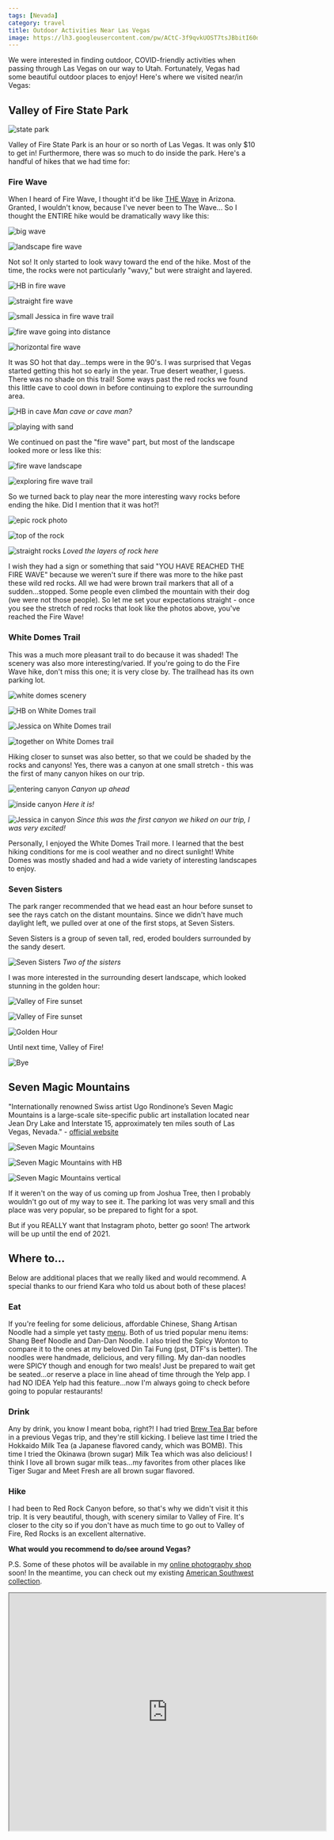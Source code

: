 ```yaml
---
tags: [Nevada]
category: travel
title: Outdoor Activities Near Las Vegas
image: https://lh3.googleusercontent.com/pw/ACtC-3f9qvkUOST7tsJBbitI60dNobzKSteuWxiPfzXjNrejffzvkL3mYNcyPfzl04Ol4NvuBL5Zt3TeXIDHa9z0D-hWcTsXL57laX4cd9sseeVEg85eWcLT-n5sSkETr2vScaaLtoS7NxPQnqL-1pguFTccaQ=w1000-h667-no?authuser=0
---
```

We were interested in finding outdoor, COVID-friendly activities when passing through Las Vegas on our way to Utah. Fortunately, Vegas had some beautiful outdoor places to enjoy! Here's where we visited near/in Vegas:

## Valley of Fire State Park
![state park](https://lh3.googleusercontent.com/pw/ACtC-3dALoIrsT8ES5uDPvvTYaiLQ7SXjreFVbZi437SHYUQqeqvHX_WMt_FJMAJT1OIo4QeANDE0Mx9XnDMkL9miF30wzjWpxo64bcrns5aAv2oa8Qxy67KovSdGsPs9d2Lxsp6_dGSrY7AWTxMf45jMjZ1hQ=w1000-h667-no?authuser=0)

Valley of Fire State Park is an hour or so north of Las Vegas. It was only $10 to get in! Furthermore, there was so much to do inside the park. Here's a handful of hikes that we had time for:

### Fire Wave
When I heard of Fire Wave, I thought it'd be like [THE Wave](https://www.google.com/search?q=arizona+the+wave&newwindow=1&rlz=1C1CHBF_enUS908US908&sxsrf=ALeKk00bcEmfNVm8D_lF0oTaF54s0y948w:1617745958320&source=lnms&tbm=isch&sa=X&ved=2ahUKEwiQwrqpzervAhVSWs0KHR6wCV8Q_AUoAXoECAEQAw&biw=1561&bih=1230) in Arizona. Granted, I wouldn't know, because I've never been to The Wave... So I thought the ENTIRE hike would be dramatically wavy like this:

![big wave](https://lh3.googleusercontent.com/pw/ACtC-3cHOgfLA9jRzJc6_G4TCRUyHFRBs1BOVin6HZjP-1lPMeYgG1Q65LBV-NgP3GPoWsbUP8VXpJwa5b67gWCvsgWRXhuyU7P65qFF3t0KESmwgw_Yuds0iHggx0Q-861iNb7gSLRO0rCXygdKdp87AX6U8w=w559-h838-no?authuser=0)

![landscape fire wave](https://lh3.googleusercontent.com/pw/ACtC-3dPRGMsPUd8e2WHt1CVJDQAS528iGM2HRsTirpyPNSyGvb6TSZpuh9H3CAGDdTq1i3pdj1oRXE7pFpik__YInE9rCoc43KaxU2f6QLZg4BRh0mN7Yo5fluX5xWNKF3YthimM9JWEtmPxhTn9w3Do6tVBQ=w1000-h667-no?authuser=0)

Not so! It only started to look wavy toward the end of the hike. Most of the time, the rocks were not particularly "wavy," but were straight and layered.

![HB in fire wave](https://lh3.googleusercontent.com/pw/ACtC-3f_7iS5ivRbtIIhVl4Ood2pqiJiqtEgTTRp1dW2cTuq9aY8RZDI-E15dTt2ly3nlrb1VbXw1S55VO4AcvhPTnccdO1CbPZTWlbxGn2clA4hNlg4_pshajBSXcCygUMfaoQAfA4tOcpXZmEVZ7eT8OFS8Q=w1000-h667-no?authuser=0)

![straight fire wave](https://lh3.googleusercontent.com/pw/ACtC-3eJkU0QyrMHG6-C_8NnLy3EZl1UZFLMbvO2kI6m6pYR2JNm05nplY-dD4UAc1h2LE6P6qzj0F98O3z6iQi8Csr5P8JzqOXOC_a7pcYh9fLb0oqh20DCTWOPVlBGRFpFfRsvvUIww_8cyNG_yn2TBnDg-w=w1000-h667-no?authuser=0)

![small Jessica in fire wave trail](https://lh3.googleusercontent.com/pw/ACtC-3f131Tzu88ELqn3ZT-vpxb5X-TSpos0Rz44u6Ywovzo34hyUCPfd_1VZTCPYzz8XTZn4IvDLg2XVZ8G-ba3TJM8jrgl7nsM8tU3Ncqxk_lF-5bPH7NIbZ5aQ_B_neeRNFRqUnwgOuO4kDAnQtUMhzQ4Zw=w1000-h667-no?authuser=0)

![fire wave going into distance](https://lh3.googleusercontent.com/pw/ACtC-3cGQCzjp3Pxh6kc5-CdCVSjZI-PkS0u33PBcNmfNrezF1dcY9gT_243x7lQjtn0MzwQISydu02K1KbUn8u7WUWFD-vRCYhhpELUZM7ux-LUsBSDf7krCBhyZ_wKHVYCNgktlvJHSUdosYxoUXPTbw15hg=w1000-h667-no?authuser=0)

![horizontal fire wave](https://lh3.googleusercontent.com/pw/ACtC-3eyAuCoC5K5CEgBN3w4M6AwHlb0QwxcRsAIzYmM04lfJtd7iFHXw1B_vfyU-4pzslMB4IR9cYTJfOtYZ6gmO3VpcYus0pFBRmxrYQnG8CxlutcF38p9Q1GpB5jrFy2O7hdAcc9BG6CMEsrosqpUvqiZfw=w1000-h667-no?authuser=0)

It was SO hot that day...temps were in the 90's. I was surprised that Vegas started getting this hot so early in the year. True desert weather, I guess. There was no shade on this trail! Some ways past the red rocks we found this little cave to cool down in before continuing to explore the surrounding area.

![HB in cave](https://lh3.googleusercontent.com/pw/ACtC-3eC1wdH9953USrRPDWGqhAeuh-15aLQrKymnRgZkn3qadha918NIzg90bURmQWR3wPF0LgIQ7UiFeYyHbarHOLM6fcrztOwZt8OoXj2erGZ1xIDNxMkZHsK1LqaZKguVgmSrd-E1sse4P0hdC5MgosaOg=w1000-h667-no?authuser=0)
*Man cave or cave man?*

![playing with sand](https://lh3.googleusercontent.com/pw/ACtC-3d7bcnSqh2VfWOOzIlhTyFWpwG6jgvQ1ZFzgZFDemW95yKl2amkRP6JzOV6il4783L34r2PQrxTLDUuEFuIR8fPrWKKTM094ADlqPKXo5wLsbyOT9g-L0AlIsW1FS_uVPdUJf0X7yQbc8BpKyS72IBxFA=w1000-h667-no?authuser=0)

We continued on past the "fire wave" part, but most of the landscape looked more or less like this:

![fire wave landscape](https://lh3.googleusercontent.com/pw/ACtC-3eXjG9WSnxxpE07M5SXQjqENJ3v3PbZRMgQAi4NSMBX-huZAt2RRlM0peShdHujCD-ozTHq48z2OEn85sNBijd414b74_Cuf8BT9NJRlmU8OCWOf1UJ3rvKeB0oPjWyWfO34anCr4GapcNIsgugnCqrXA=w1000-h667-no?authuser=0)

![exploring fire wave trail](https://lh3.googleusercontent.com/pw/ACtC-3dPYQeblzbIsLrVtYS2oc_pjspyR3U5g1vnHCJHEHPnPG8sTBS3dmJQ5WsRbMaBSdQwkA1T2tqd-f1a26s1giSHx-0VbLNcaiuVDqUrI-AyBDI6GSN0TkhRx5jUuDgpAIDegy97jXbIcGmGc-JLkrHTjQ=w1000-h667-no?authuser=0)

So we turned back to play near the more interesting wavy rocks before ending the hike. Did I mention that it was hot?!

![epic rock photo](https://lh3.googleusercontent.com/pw/ACtC-3dxWdRwAi0y7n-NNjSozAA3kdn4tcunw5uQcoI9jW_-01hYZeoyiOO6aKs-UNCD9lvB9UkuN91EupBL_tQBFcMqIg_xj35ALYjRy7KZnM70A0bCsrZlW66egGvX5O8-XJ_WUNqrmIxiyC4HDPlBbpVxog=w1000-h667-no?authuser=0)

![top of the rock](https://lh3.googleusercontent.com/pw/ACtC-3f4dvqXWGLiIZqaay-2FlPUcToXL--O_UeTNhwVCNZa3e2hqQStb5znwIaptTSXD1AlWeInn6XO-D4fznKWU52RQjX6qffVybGI1cxT9yqo6uXcMnh0rLBhldtp1DqPPxk7MaO_-QtEI1h1PojJQTwbOQ=w1000-h667-no?authuser=0)

![straight rocks](https://lh3.googleusercontent.com/pw/ACtC-3f54tqp5JHqUdxJ_8NK3-GvsJsvdfa_wFIR6yhTwP_qGhDLpIzuwqeYppplWTNLT1-FqrBdDhHGjqJ0-0uI-74RXCoNLq0IvNzmztGRsTif7ofqiVyb65rA5oAft3IqnPqHTOn4iRhU0BbCqCzdMqOi-w=w1000-h667-no?authuser=0)
*Loved the layers of rock here*

I wish they had a sign or something that said "YOU HAVE REACHED THE FIRE WAVE" because we weren't sure if there was more to the hike past these wild red rocks. All we had were brown trail markers that all of a sudden...stopped. Some people even climbed the mountain with their dog (we were not those people). So let me set your expectations straight - once you see the stretch of red rocks that look like the photos above, you've reached the Fire Wave!

### White Domes Trail

This was a much more pleasant trail to do because it was shaded! The scenery was also more interesting/varied. If you're going to do the Fire Wave hike, don't miss this one; it is very close by. The trailhead has its own parking lot.

![white domes scenery](https://lh3.googleusercontent.com/pw/ACtC-3cbkM6pbE8_5CXPIk97jsiSkE9dLFil-ImA4FKWXru-SE50CWpwtvhTxRaHw7aQFK9RseyZuQDc8Lpe7s0BC4PpGPCv53m35qcZQRe-V0arFOR2bbQ9YhQx8DymKVN6zCJp6y29U_E3Y6tnOK2EinkK0w=w1000-h667-no?authuser=0)

![HB on White Domes trail](https://lh3.googleusercontent.com/pw/ACtC-3e8HDAaGDze5c3zhnjY6s72xeBrJWAA2QgQy8P2KOg9YBkKvV8nC3cSQvzAYNYyscezoRD14NCaWjJ9prr5Hnr2RQgRrrnzWuvNdVrK8TwTBK4tJHkcen7fwlvGM3j9t7PkNUwwCD0xBacRsnZNcfbSkQ=w1000-h667-no?authuser=0)

![Jessica on White Domes trail](https://lh3.googleusercontent.com/pw/ACtC-3csU4iSrXQkbFmXnuRwZusO70ZrTneQYoGDDdw59-vOTlOInArt5YqIGhPRdf1RAfg4KYLF7zeJunMpMTGj2OHhVVUU8-UOaaQyIZArK-7FDdbAm0IHrUU1NR1KF4yHzg5LpkJ1-sTjh_in8ihKC0P9xg=w1000-h667-no?authuser=0)

![together on White Domes trail](https://lh3.googleusercontent.com/pw/ACtC-3dGbD7_bItSmZ6cYh68eNZSO9HC6U32TEvfCJFZUjAXH7JMad63E36xp1zZzEydke5vVrmHAhvQGiDGlob8nDxRYkIBIdR2DJcEhnhr7oVD1x2Gg8et4aGOfZuql1nwJ2QR8GqwzlM5VPPw5B-RyRUYkg=w1000-h667-no?authuser=0)

Hiking closer to sunset was also better, so that we could be shaded by the rocks and canyons! Yes, there was a canyon at one small stretch - this was the first of many canyon hikes on our trip.

![entering canyon](https://lh3.googleusercontent.com/pw/ACtC-3eVbE7hxWO3DesCWyJLa2TnhUqvJ-vKrwEBKT_f2gmS3ChdjY8TsYjI9bjhzsJk-sThdrqVMh-JWYn0ENF7W6-TlxWdLUPYvuPSUOcdkEupUqHg3V2Im4W-p9aOuRVsNDxQoBMwCSvNRKrERwkPx4nJUg=w1000-h667-no?authuser=0)
*Canyon up ahead*

![inside canyon](https://lh3.googleusercontent.com/pw/ACtC-3cVBV-ktWE27wKyNzwBiMB_dx-5NwAMxaaQKQIopVs6he8thEuH7GNoAFFg7DPwUejXYc05aJKTbeE9Wvq6HsmdakcHKa7OcZ7roQ8CCwTNhHHxiI5Byx2keo6L-R7Ah1atdQ4aA_aOCyiBxoJt3nYKug=w559-h838-no?authuser=0)
*Here it is!*

![Jessica in canyon](https://lh3.googleusercontent.com/pw/ACtC-3fXr0HNQJYQuQDJxrOkFEn8DhwFtqWajgTPhrqby5Wu-9FG-hoS_-DcCIxuv-rhdxCq6aVf7mfSsdYi_3K7u-LmELlOkivmRnpAwsknW3XtA8xZjTtqoXn20XWRvwi8TBHhHtOD8cEXAFa1p1gV-ZCfDw=w559-h838-no?authuser=0)
*Since this was the first canyon we hiked on our trip, I was very excited!*

Personally, I enjoyed the White Domes Trail more. I learned that the best hiking conditions for me is cool weather and no direct sunlight! White Domes was mostly shaded and had a wide variety of interesting landscapes to enjoy.

### Seven Sisters
The park ranger recommended that we head east an hour before sunset to see the rays catch on the distant mountains. Since we didn't have much daylight left, we pulled over at one of the first stops, at Seven Sisters.

Seven Sisters is a group of seven tall, red, eroded boulders surrounded by the sandy desert.

![Seven Sisters](https://lh3.googleusercontent.com/pw/ACtC-3f9qvkUOST7tsJBbitI60dNobzKSteuWxiPfzXjNrejffzvkL3mYNcyPfzl04Ol4NvuBL5Zt3TeXIDHa9z0D-hWcTsXL57laX4cd9sseeVEg85eWcLT-n5sSkETr2vScaaLtoS7NxPQnqL-1pguFTccaQ=w1000-h667-no?authuser=0)
*Two of the sisters*

I was more interested in the surrounding desert landscape, which looked stunning in the golden hour:

![Valley of Fire sunset](https://lh3.googleusercontent.com/pw/ACtC-3ctPsHOYy6c9RtQh6GKESDVNKJ_W-UgdYIWOHut9jspRMJ2eS4IGV6-Dup_ULpwMMOpeIaxVCcB2TDdbJUGrTk9WwvksbAHHMNipYHrrVP_gemhCkXmT2oIevgrnAwVX0L8pIVEXTCAMDMWLsvxaYi38Q=w1000-h667-no?authuser=0)

![Valley of Fire sunset](https://lh3.googleusercontent.com/pw/ACtC-3cscYVCx_aLQecEx9-_B2dNg-45lTIqWHA0BnV_1Nzn0YSh8u25iU3XiArL7k1-HL6gbEBRM0q94mniNYew1gUDK6GclPnyQOT9xIsZZOpqgvmGLqPYI6R08Hwx9tWrrPDePd0yRKSmji8Jvo2X0k5C-w=w1000-h667-no?authuser=0)

![Golden Hour](https://lh3.googleusercontent.com/pw/ACtC-3e4cjiNAeTGmPN1w8eMnsE0W1zrzmnsVPVBUcnAyABkzXG6A0QO0B0PkhhxbatqW1ZedFW67U3ZTNfFpq--dn6tIvNKdAoJbzl6ayU2fePPWaTYlFmooVywI7YPr-zvkFVTAw7uXeb5lO1jOZoKEinvIw=w1000-h667-no?authuser=0)

Until next time, Valley of Fire!

![Bye](https://lh3.googleusercontent.com/pw/ACtC-3d3Y5CFxtuOsarRBvW0EMfefGXx4w9z3gAY31aSS9x32L9nAMCixlrrqsvvSVbi5rlC-m6S4k9ngGd6xavDYWPW9dvDwypjzTRkzlMMdi7TqXiJYY3j6_Uf8oBVAdcLOacGKXGiejPMgUzWACc81eYxDw=w1118-h838-no?authuser=0)

## Seven Magic Mountains
"Internationally renowned Swiss artist Ugo Rondinone’s Seven Magic Mountains is a large-scale site-specific public art installation located near Jean Dry Lake and Interstate 15, approximately ten miles south of Las Vegas, Nevada." - [official website](https://sevenmagicmountains.com/)

![Seven Magic Mountains](https://lh3.googleusercontent.com/pw/ACtC-3dSt0f7LyuVv8s9IYm_r5s16o-RQNRUWC8A9-pyURR6Ek3ddaQ7pR-8AeQfFiIoL5Gs1opFNqSzkHYuO4ntfm21hsSkteJShlD1xZxzTXysQ9XrIrRX1mciJG1dlYLwvEmKCq6rCmtzbC861Wh6BU11Yw=w1000-h667-no?authuser=0)

![Seven Magic Mountains with HB](https://lh3.googleusercontent.com/pw/ACtC-3fFkQlmiEXuo2-r8yADFmrngBuwa3tfFOZcGExZaqanqZ6yjP-YGYbaDxNzHBUFceH4dx8AlZkSm8JuxXDNPa_oEd9_FyCXHds1W3Xtoy3qctmKcmnRigKDtikSco35iHr74HqnzTh36pHOLwULjTKt1g=w1000-h667-no?authuser=0)

![Seven Magic Mountains vertical](https://lh3.googleusercontent.com/pw/ACtC-3fDA9vLLL5qGFD0j4yHc0MNF-hYteKhPojESZ8TvbRNpsBKhFNzbekQsOossCW4kyaMB5z7WJWEhf3PAi--cUrBnV-pdTzSWnPm6klRZd8saowDVc8j4c5Dgq6Cd_eCzJ6wdp-8IQTfZT73O6V0kBFPIw=w559-h838-no?authuser=0)

If it weren't on the way of us coming up from Joshua Tree, then I probably wouldn't go out of my way to see it. The parking lot was very small and this place was very popular, so be prepared to fight for a spot. 

But if you REALLY want that Instagram photo, better go soon! The artwork will be up until the end of 2021.

## Where to...
Below are additional places that we really liked and would recommend. A special thanks to our friend Kara who told us about both of these places!

### Eat
If you're feeling for some delicious, affordable Chinese, Shang Artisan Noodle had a simple yet tasty [menu](https://www.shangartisannoodle.com/menus). Both of us tried popular menu items: Shang Beef Noodle and Dan-Dan Noodle. I also tried the Spicy Wonton to compare it to the ones at my beloved Din Tai Fung (pst, DTF's is better). The noodles were handmade, delicious, and very filling. My dan-dan noodles were SPICY though and enough for two meals! Just be prepared to wait get be seated...or reserve a place in line ahead of time through the Yelp app. I had NO IDEA Yelp had this feature...now I'm always going to check before going to popular restaurants!

### Drink
Any by drink, you know I meant boba, right?! I had tried [Brew Tea Bar](https://thebrewteabar.com/menu/) before in a previous Vegas trip, and they're still kicking. I believe last time I tried the Hokkaido Milk Tea (a Japanese flavored candy, which was BOMB). This time I tried the Okinawa (brown sugar) Milk Tea which was also delicious! I think I love all brown sugar milk teas...my favorites from other places like Tiger Sugar and Meet Fresh are all brown sugar flavored.

### Hike
I had been to Red Rock Canyon before, so that's why we didn't visit it this trip. It is very beautiful, though, with scenery similar to Valley of Fire. It's closer to the city so if you don't have as much time to go out to Valley of Fire, Red Rocks is an excellent alternative.

**What would you recommend to do/see around Vegas?**

P.S. Some of these photos will be available in my [online photography shop](https://society6.com/jessicapei) soon! In the meantime, you can check out my existing [American Southwest collection](https://society6.com/jessicapei/collection/american-southwest).

<iframe src="https://www.google.com/maps/d/embed?mid=1jVO9EClmtHrUZlpuCb18Ui4mn2xFD9Pw" width="640" height="480"></iframe>